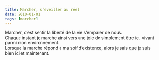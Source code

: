 ```yaml
---
title: Marcher, s’eveiller au réel
date: 2010-01-01
tags: [marcher]
---
```


Marcher, c’est sentir la liberté de la vie s’emparer de nous.  
Chaque instant je marche ainsi vers une joie de simplement être ici, vivant parmi mon environnement.  
Lorsque la marche répond à ma soif d’existence, alors je sais que je suis bien ici et maintenant.
